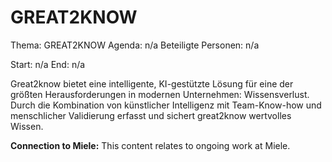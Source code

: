 # GREAT2KNOW
Thema: GREAT2KNOW
Agenda: n/a
Beteiligte Personen: n/a

Start: n/a
End: n/a

Great2know bietet eine intelligente, KI-gestützte Lösung für eine der größten Herausforderungen in modernen Unternehmen: Wissensverlust. Durch die Kombination von künstlicher Intelligenz mit Team-Know-how und menschlicher Validierung erfasst und sichert great2know wertvolles Wissen.

**Connection to Miele:** This content relates to ongoing work at Miele.
